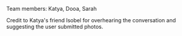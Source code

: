 Team members: Katya, Dooa, Sarah

Credit to Katya's friend Isobel for overhearing the conversation and suggesting the user submitted photos.
